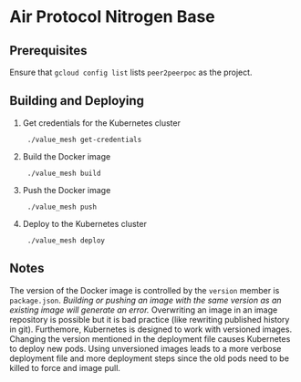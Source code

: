 Air Protocol Nitrogen Base
================

Prerequisites
-------------

Ensure that `gcloud config list` lists `peer2peerpoc` as the project.

Building and Deploying
----------------------

1. Get credentials for the Kubernetes cluster

        ./value_mesh get-credentials

2. Build the Docker image

        ./value_mesh build

3. Push the Docker image

        ./value_mesh push

4. Deploy to the Kubernetes cluster

        ./value_mesh deploy

Notes
-----

The version of the Docker image is controlled by the `version` member is `package.json`.
*Building or pushing an image with the same version as an existing image will generate an error.*
Overwriting an image in an image repository is possible but it is bad practice (like rewriting published history in git).
Furthemore, Kubernetes is designed to work with versioned images.
Changing the version mentioned in the deployment file causes Kubernetes to deploy new pods.
Using unversioned images leads to a more verbose deployment file and more deployment steps since the old pods need to be killed to force and image pull.



